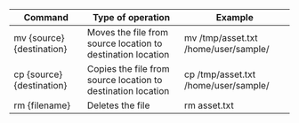 |Command|Type of operation|Example|
|-------|-----------------|-------|
|mv {source} {destination}| Moves the file from source location to destination location |mv /tmp/asset.txt /home/user/sample/|
|cp {source} {destination}| Copies the file from source location to destination location | cp /tmp/asset.txt /home/user/sample/|
|rm {filename}| Deletes the file| rm asset.txt|
